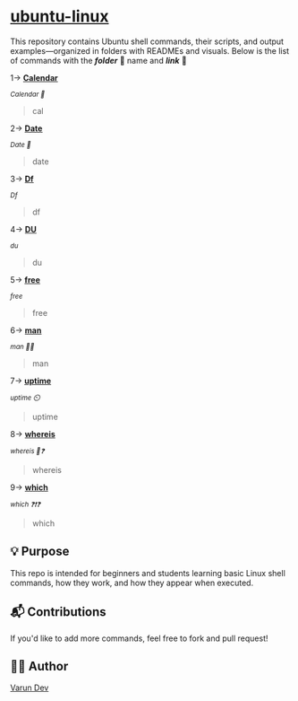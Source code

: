 # <ins>ubuntu-linux</ins>
This repository contains Ubuntu shell commands, their scripts, and output examples—organized in folders with READMEs and visuals.
Below is the list of commands with the ***folder*** 📂 name and ***link*** 🔗 

1-> [__<ins>Calendar</ins>__](https://github.com/varundevs/ubuntu-linux/tree/main/calendar)

<sub>*Calendar 📅*</sub>
> cal

2-> [__<ins>Date</ins>__](https://github.com/varundevs/ubuntu-linux/tree/main/date)

<sub>*Date 📅*</sub>
> date

3-> [__<ins>Df</ins>__](https://github.com/varundevs/ubuntu-linux/tree/main/df)

<sub>*Df*</sub>
> df

4-> [__<ins>DU</ins>__](https://github.com/varundevs/ubuntu-linux/tree/main/du)

<sub>*du*</sub>
> du

5-> [__<ins>free</ins>__](https://github.com/varundevs/ubuntu-linux/tree/main/free)

<sub>*free*</sub>
> free

6-> [__<ins>man</ins>__](https://github.com/varundevs/ubuntu-linux/tree/main/man)

<sub>*man 🧍‍♀️*</sub>
> man

7-> [__<ins>uptime</ins>__](https://github.com/varundevs/ubuntu-linux/tree/main/uptime)

<sub>*uptime ⏲️*</sub>

> uptime

8-> [__<ins>whereis</ins>__](https://github.com/varundevs/ubuntu-linux/tree/main/whereis)

<sub>*whereis 📍❓*</sub>

> whereis

9-> [__<ins>which</ins>__](https://github.com/varundevs/ubuntu-linux/tree/main/which)

<sub>*which ❓❗❓*</sub>

> which

## 💡 Purpose

This repo is intended for beginners and students learning basic Linux shell commands, how they work, and how they appear when executed.

## 📬 Contributions

If you'd like to add more commands, feel free to fork and pull request!

## 🧑‍💻 Author

[Varun Dev](https://github.com/varundevs)
